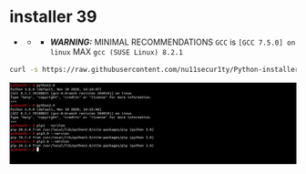 # installer 39

- - - ***WARNING:*** MINIMAL RECOMMENDATIONS  `GCC` is `[GCC 7.5.0] on linux` MAX `gcc (SUSE Linux) 8.2.1`

```bash
curl -s https://raw.githubusercontent.com/nu11secur1ty/Python-installer/master/Suse/3.9.0/installer39.sh | bash
```

![](https://github.com/nu11secur1ty/Python-installer/blob/master/Suse/screen/python_.PNG)
